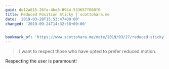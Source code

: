 ```yaml
---
guid: de12a615-26fa-4be8-8944-533657f080f0
title: Reduced Position Sticky | scottohara.me
date: '2019-03-28T15:53:47+00:00'
changed: '2019-09-24T14:32:58+00:00'


bookmark_of: 'https://www.scottohara.me/note/2019/03/27/reduced-sticky.html'
---
```


> I want to respect those who have opted to prefer reduced motion.

Respecting the user is paramount! 
